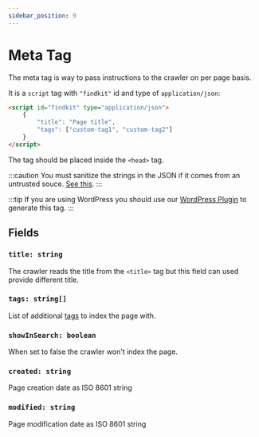 ```yaml
---
sidebar_position: 9
---
```


# Meta Tag

The meta tag is way to pass instructions to the crawler on per page basis.

It is a `script` tag with `"findkit"` id and type of `application/json`:

```html
<script id="findkit" type="application/json">
	{
		"title": "Page title",
		"tags": ["custom-tag1", "custom-tag2"]
	}
</script>
```

The tag should be placed inside the `<head>` tag.

:::caution
You must sanitize the strings in the JSON if it comes from an untrusted souce.
[See this](https://security.stackexchange.com/a/254386/155284).
:::

:::tip
If you are using WordPress you should use our [WordPress
Plugin](https://github.com/findkit/wp-findkit) to generate this tag.
:::

## Fields

### `title: string`

The crawler reads the title from the `<title>` tag but this field can used
provide different title.

### `tags: string[]`

List of additional [tags](/crawler/tagging) to index the page with.

### `showInSearch: boolean`

When set to false the crawler won't index the page.

### `created: string`

Page creation date as ISO 8601 string

### `modified: string`

Page modification date as ISO 8601 string
